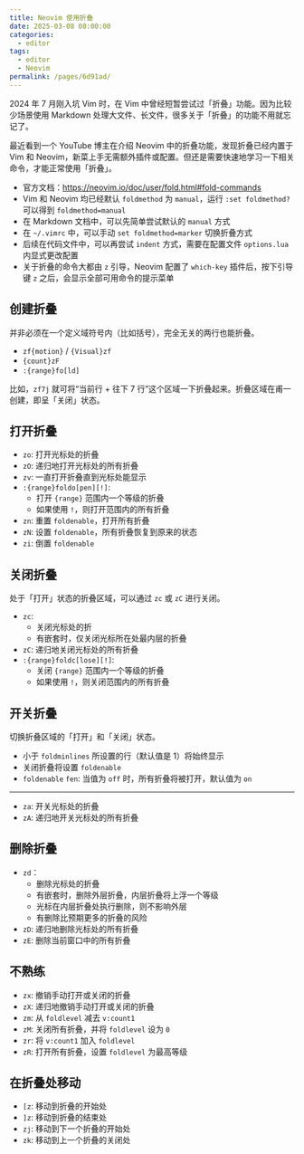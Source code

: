 ```yaml
---
title: Neovim 使用折叠
date: 2025-03-08 08:00:00
categories: 
  - editor
tags: 
  - editor
  - Neovim
permalink: /pages/6d91ad/
---
```


2024 年 7 月刚入坑 Vim 时，在 Vim 中曾经短暂尝试过「折叠」功能。因为比较少场景使用 Markdown 处理大文件、长文件，很多关于「折叠」的功能不用就忘记了。

最近看到一个 YouTube 博主在介绍 Neovim 中的折叠功能，发现折叠已经内置于 Vim 和 Neovim，新菜上手无需额外插件或配置。但还是需要快速地学习一下相关命令，才能正常使用「折叠」。

- 官方文档：<https://neovim.io/doc/user/fold.html#fold-commands>
- Vim 和 Neovim 均已经默认 `foldmethod` 为 `manual`，运行 `:set foldmethod?` 可以得到 `foldmethod=manual`
- 在 Markdown 文档中，可以先简单尝试默认的 `manual` 方式
- 在 `~/.vimrc` 中，可以手动 `set foldmethod=marker` 切换折叠方式
- 后续在代码文件中，可以再尝试 `indent` 方式，需要在配置文件 `options.lua` 内显式更改配置
- 关于折叠的命令大都由 `z` 引导，Neovim 配置了 `which-key` 插件后，按下引导键 `z` 之后，会显示全部可用命令的提示菜单

## 创建折叠

并非必须在一个定义域符号内（比如括号），完全无关的两行也能折叠。

- `zf{motion}` / `{Visual}zf`
- `{count}zF`
- `:{range}fo[ld]`

比如，`zf7j` 就可将“当前行 + 往下 7 行”这个区域一下折叠起来。折叠区域在甫一创建，即呈「关闭」状态。

## 打开折叠

- `zo`: 打开光标处的折叠
- `zO`: 递归地打开光标处的所有折叠
- `zv`: 一直打开折叠直到光标处能显示
- `:{range}foldo[pen][!]`:
  - 打开 `{range}` 范围内一个等级的折叠
  - 如果使用 `!`，则打开范围内的所有折叠
- `zn`: 重置 `foldenable`，打开所有折叠
- `zN`: 设置 `foldenable`，所有折叠恢复到原来的状态
- `zi`: 倒置 `foldenable`

## 关闭折叠

处于「打开」状态的折叠区域，可以通过 `zc` 或 `zC` 进行关闭。

- `zc`:
  - 关闭光标处的折
  - 有嵌套时，仅关闭光标所在处最内层的折叠
- `zC`: 递归地关闭光标处的所有折叠
- `:{range}foldc[lose][!]`:
  - 关闭 `{range}` 范围内一个等级的折叠
  - 如果使用 `!`，则关闭范围内的所有折叠

## 开关折叠

切换折叠区域的「打开」和「关闭」状态。

- 小于 `foldminlines` 所设置的行（默认值是 1）将始终显示
- 关闭折叠将设置 `foldenable`
- `foldenable` `fen`: 当值为 `off` 时，所有折叠将被打开，默认值为 `on`

---

- `za`: 开关光标处的折叠
- `zA`: 递归地开关光标处的所有折叠

## 删除折叠

- `zd`：
  - 删除光标处的折叠
  - 有嵌套时，删除外层折叠，内层折叠将上浮一个等级
  - 光标在内层折叠处执行删除，则不影响外层
  - 有删除比预期更多的折叠的风险
- `zD`: 递归地删除光标处的所有折叠
- `zE`: 删除当前窗口中的所有折叠

## 不熟练

- `zx`: 撤销手动打开或关闭的折叠
- `zX`: 递归地撤销手动打开或关闭的折叠
- `zm`: 从 `foldlevel` 减去 `v:count1`
- `zM`: 关闭所有折叠，并将 `foldlevel` 设为 `0`
- `zr`: 将 `v:count1` 加入 `foldlevel`
- `zR`: 打开所有折叠，设置 `foldlevel` 为最高等级

## 在折叠处移动

- `[z`: 移动到折叠的开始处
- `]z`: 移动到折叠的结束处
- `zj`: 移动到下一个折叠的开始处
- `zk`: 移动到上一个折叠的关闭处
